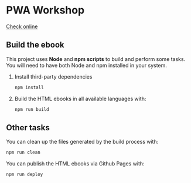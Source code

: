 # PWA Workshop

[Check online](https://delapuente.github.io/pwa-workshop/)

## Build the ebook

This project uses **Node** and **npm scripts** to build and perform some tasks. You will need to have both Node and npm installed in your system.

1. Install third-party dependencies

    ```sh
    npm install
    ```

2. Build the HTML ebooks in all available languages with:

    ```sh
    npm run build
    ```

## Other tasks

You can clean up the files generated by the build process with:

```sh
npm run clean
```

You can publish the HTML ebooks via Github Pages with:

```sh
npm run deploy
```
